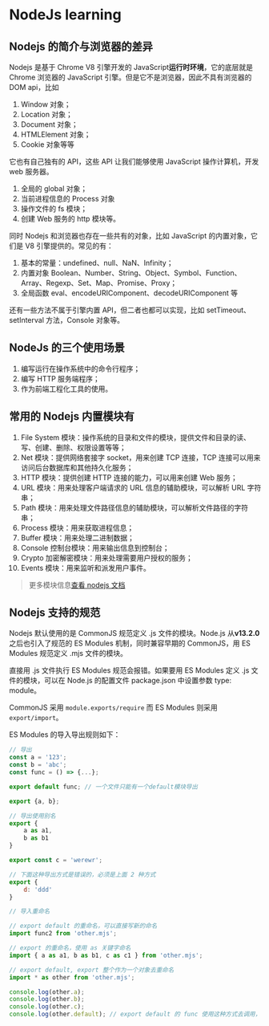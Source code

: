 # NodeJs learning

## Nodejs 的简介与浏览器的差异

Nodejs 是基于 Chrome V8 引擎开发的 JavaScript**运行时环境**，它的底层就是 Chrome 浏览器的 JavaScript 引擎。但是它不是浏览器，因此不具有浏览器的 DOM api，比如

1. Window 对象；
2. Location 对象；
3. Document 对象；
4. HTMLElement 对象；
5. Cookie 对象等等

它也有自己独有的 API，这些 API 让我们能够使用 JavaScript 操作计算机，开发 web 服务器。

1. 全局的 global 对象；
2. 当前进程信息的 Process 对象
3. 操作文件的 fs 模块；
4. 创建 Web 服务的 http 模块等。

同时 Nodejs 和浏览器也存在一些共有的对象，比如 JavaScript 的内置对象，它们是 V8 引擎提供的。常见的有：

1. 基本的常量：undefined、null、NaN、Infinity；
2. 内置对象 Boolean、Number、String、Object、Symbol、Function、Array、Regexp、Set、Map、Promise、Proxy；
3. 全局函数 eval、encodeURIComponent、decodeURIComponent 等

还有一些方法不属于引擎内置 API，但二者也都可以实现，比如 setTimeout、setInterval 方法，Console 对象等。

## NodeJs 的三个使用场景

1. 编写运行在操作系统中的命令行程序；
2. 编写 HTTP 服务端程序；
3. 作为前端工程化工具的使用。

## 常用的 Nodejs 内置模块有

1. File System 模块：操作系统的目录和文件的模块，提供文件和目录的读、写、创建、删除、权限设置等等；
2. Net 模块：提供网络套接字 socket，用来创建 TCP 连接，TCP 连接可以用来访问后台数据库和其他持久化服务；
3. HTTP 模块：提供创建 HTTP 连接的能力，可以用来创建 Web 服务；
4. URL 模块：用来处理客户端请求的 URL 信息的辅助模块，可以解析 URL 字符串；
5. Path 模块：用来处理文件路径信息的辅助模块，可以解析文件路径的字符串；
6. Process 模块：用来获取进程信息；
7. Buffer 模块：用来处理二进制数据；
8. Console 控制台模块：用来输出信息到控制台；
9. Crypto 加密解密模块：用来处理需要用户授权的服务；
10. Events 模块：用来监听和派发用户事件。

> 更多模块信息[查看 nodejs 文档](https://nodejs.org/dist/latest-v18.x/docs/api/)

## Nodejs 支持的规范

Nodejs 默认使用的是 CommonJS 规范定义 .js 文件的模块。Node.js 从**v13.2.0**之后也引入了规范的 ES Modules 机制，同时兼容早期的 CommonJS，用 ES Modules 规范定义 .mjs 文件的模块。

直接用 .js 文件执行 ES Modules 规范会报错。如果要用 ES Modules 定义 .js 文件的模块，可以在 Node.js 的配置文件 package.json 中设置参数 type: module。

CommonJS 采用 `module.exports/require` 而 ES Modules 则采用 `export/import`。

ES Modules 的导入导出规则如下：

```js
// 导出
const a = '123';
const b = 'abc';
const func = () => {...};

export default func; // 一个文件只能有一个default模块导出

export {a, b};

// 导出使用别名
export {
    a as a1,
    b as b1
}

export const c = 'werewr';

// 下面这种导出方式是错误的，必须是上面 2 种方式
export {
    d: 'ddd'
}
```

```js
// 导入重命名

// export default 的重命名，可以直接写新的命名
import func2 from 'other.mjs';

// export 的重命名，使用 as 关键字命名
import { a as a1, b as b1, c as c1 } from 'other.mjs';

// export default, export 整个作为一个对象去重命名
import * as other from 'other.mjs';

console.log(other.a);
console.log(other.b);
console.log(other.c);
console.log(other.default); // export default 的 func 使用这种方式去调用，因为 func 在对象other 对应的属性名是 default
```

